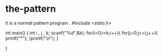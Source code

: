 # the-pattern
it is a normal pattern program .
#include <stdio.h>

int main()
{
    int i , j , k;
    scanf("%d",&k);
    for(i=0;i<k;i++){
        for(j=0;j<=i;j++){
            printf("*");
        }printf("\n");
    }
    
}
